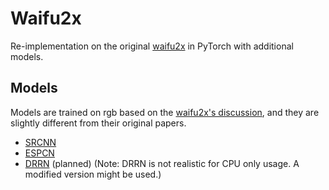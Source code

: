 # Waifu2x

 Re-implementation on the original [waifu2x](https://github.com/nagadomi/waifu2x) in PyTorch with additional models. 
 
 ## Models
 Models are trained on rgb based on the [waifu2x's discussion](https://github.com/nagadomi/waifu2x/issues/92), and they are slightly different from their original papers. 
 * [SRCNN](http://arxiv.org/abs/1501.00092)
 * [ESPCN](https://arxiv.org/abs/1609.05158)
 * [DRRN](http://cvlab.cse.msu.edu/pdfs/Tai_Yang_Liu_CVPR2017.pdf) (planned)
 (Note: DRRN is not realistic for CPU only usage. A modified version might be used.)
 
 